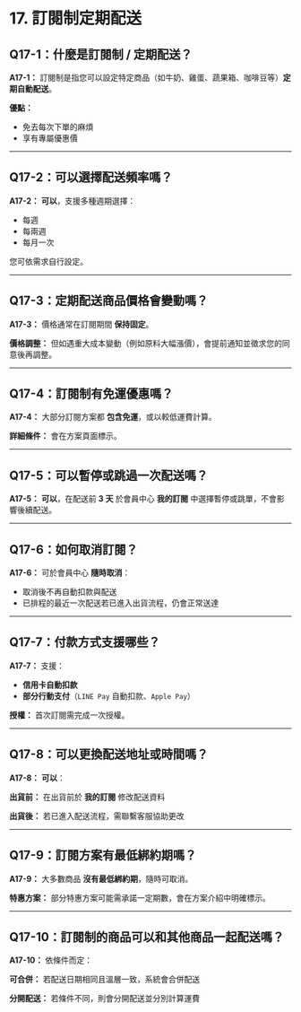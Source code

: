 # 17. 訂閱制定期配送

## Q17-1：什麼是訂閱制 / 定期配送？

**A17-1：** 訂閱制是指您可以設定特定商品（如牛奶、雞蛋、蔬果箱、咖啡豆等）**定期自動配送**。

**優點：**

- 免去每次下單的麻煩
- 享有專屬優惠價

---

## Q17-2：可以選擇配送頻率嗎？

**A17-2：** **可以**，支援多種週期選擇：

- 每週
- 每兩週
- 每月一次

您可依需求自行設定。

---

## Q17-3：定期配送商品價格會變動嗎？

**A17-3：** 價格通常在訂閱期間 **保持固定**。

**價格調整：** 但如遇重大成本變動（例如原料大幅漲價），會提前通知並徵求您的同意後再調整。

---

## Q17-4：訂閱制有免運優惠嗎？

**A17-4：** 大部分訂閱方案都 **包含免運**，或以較低運費計算。

**詳細條件：** 會在方案頁面標示。

---

## Q17-5：可以暫停或跳過一次配送嗎？

**A17-5：** **可以**，在配送前 **3 天** 於會員中心 **我的訂閱** 中選擇暫停或跳單，不會影響後續配送。

---

## Q17-6：如何取消訂閱？

**A17-6：** 可於會員中心 **隨時取消**：

- 取消後不再自動扣款與配送
- 已排程的最近一次配送若已進入出貨流程，仍會正常送達

---

## Q17-7：付款方式支援哪些？

**A17-7：** 支援：

- **信用卡自動扣款**
- **部分行動支付**（`LINE Pay` 自動扣款、`Apple Pay`）

**授權：** 首次訂閱需完成一次授權。

---

## Q17-8：可以更換配送地址或時間嗎？

**A17-8：** **可以**：

**出貨前：** 在出貨前於 **我的訂閱** 修改配送資料

**出貨後：** 若已進入配送流程，需聯繫客服協助更改

---

## Q17-9：訂閱方案有最低綁約期嗎？

**A17-9：** 大多數商品 **沒有最低綁約期**，隨時可取消。

**特惠方案：** 部分特惠方案可能需承諾一定期數，會在方案介紹中明確標示。

---

## Q17-10：訂閱制的商品可以和其他商品一起配送嗎？

**A17-10：** 依條件而定：

**可合併：** 若配送日期相同且溫層一致，系統會合併配送

**分開配送：** 若條件不同，則會分開配送並分別計算運費
